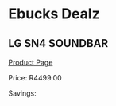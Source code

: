 
# Ebucks Dealz
## LG SN4 SOUNDBAR
[Product Page](https://www.ebucks.com/web/shop/productSelected.do?prodId=1236817847&catId=1233326260)

Price: R4499.00

Savings: 


	
